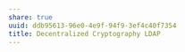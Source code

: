 ```yaml
---
share: true
uuid: ddb95613-96e0-4e9f-94f9-3ef4c40f7354
title: Decentralized Cryptography LDAP
---
```

